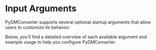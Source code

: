 # Input Arguments 

PyDMConverter supports several optional startup arguments that allow users to customize its behavior. 

Below, you'll find a detailed overview of each available argument and example usage to help you configure PyDMConverter.